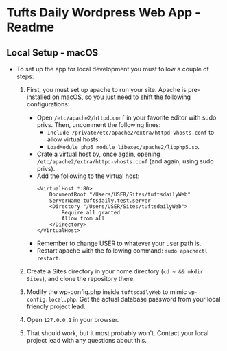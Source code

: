 Tufts Daily Wordpress Web App - Readme
======================================

Local Setup - macOS 
-------------------
* To set up the app for local development you must follow a couple of steps: 
  
    1. First, you must set up apache to run your site. Apache is pre-installed on macOS, so you just need to shift the following configurations: 
        * Open `/etc/apache2/httpd.conf` in your favorite editor with sudo privs. Then, uncomment the following lines: 
            - `Include /private/etc/apache2/extra/httpd-vhosts.conf` to allow virtual hosts.
            - `LoadModule php5_module libexec/apache2/libphp5.so`.
        * Crate a virtual host by, once again, opening `/etc/apache2/extra/httpd-vhosts.conf` (and again, using sudo privs). 
        * Add the following to the virtual host: 
            ```
            <VirtualHost *:80>
                DocumentRoot "/Users/USER/Sites/tuftsdailyWeb"
                ServerName tuftsdaily.test.server
                <Directory "/Users/USER/Sites/tuftsdailyWeb">
                    Require all granted
                    Allow from all
                </Directory>
            </VirtualHost>

            ```
        * Remember to change USER to whatever your user path is. 
        * Restart apache with the following command: `sudo apachectl restart`.
  
    2. Create a Sites directory in your home directory (`cd ~ && mkdir Sites`), and clone the repository there. 
  
    3. Modify the wp-config.php inside `tuftsdailyWeb` to mimic `wp-config.local.php`. Get the actual database password from your local friendly project lead. 
  
    4. Open `127.0.0.1` in your browser. 
  
    5. That should work, but it most probably won't. Contact your local project lead with any questions about this. 

